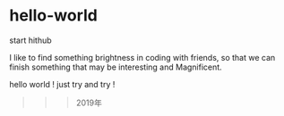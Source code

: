 # hello-world
start hithub

I like to find something brightness in coding with friends, so that we can finish something that may be interesting and Magnificent.

hello world !
just try and try !

>>>2019年
